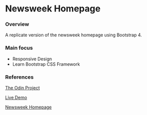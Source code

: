 # Newsweek Homepage

### Overview 

A replicate version of the newsweek homepage using Bootstrap 4.

### Main focus

- Responsive Design
- Learn Bootstrap CSS Framework

### References 

[The Odin Project](https://www.theodinproject.com/lessons/using-bootstrap)

[Live Demo](https://kennyodhiambo.github.io/newsweekPage/)

[Newsweek Homepage](https://www.newsweek.com/)
